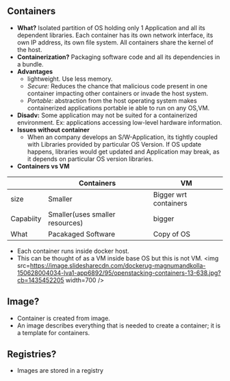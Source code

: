 ## Containers
- **What?** Isolated partition of OS holding only 1 Application and all its dependent libraries. Each container has its own network interface, its own IP address, its own file system. All containers share the kernel of the host.
- **Containerization?** Packaging software code and all its dependencies in a bundle.
- **Advantages**
  - lightweight. Use less memory.
  - *Secure:* Reduces the chance that malicious code present in one container impacting other containers or invade the host system.
  - *Portable:* abstraction from the host operating system makes containerized applications portable ie able to run on any OS,VM.
- **Disadv:** Some application may not be suited for a containerized environment. Ex: applications accessing low-level hardware information.  
- **Issues without container**
  - When an company develops an S/W-Application, its tightly coupled with Libraries provided by particular OS Version. If OS update happens, libraries would get updated and Application may break, as it depends on particular OS version libraries.
- **Containers vs VM**

|  | Containers | VM |
| --- | --- | --- | 
| size | Smaller | Bigger wrt containers |
| Capabiity | Smaller(uses smaller resources) | bigger |
| What | Pacakaged Software | Copy of OS |

- Each container runs inside docker host.
- This can be thought of as a VM inside base OS but this is not VM.
<img src=https://image.slidesharecdn.com/dockerug-magnumandkolla-150628004034-lva1-app6892/95/openstacking-containers-13-638.jpg?cb=1435452205 width=700 />

## Image?
- Container is created from image. 
- An image describes everything that is needed to create a container; it is a template for containers.

## Registries?
- Images are stored in a registry
